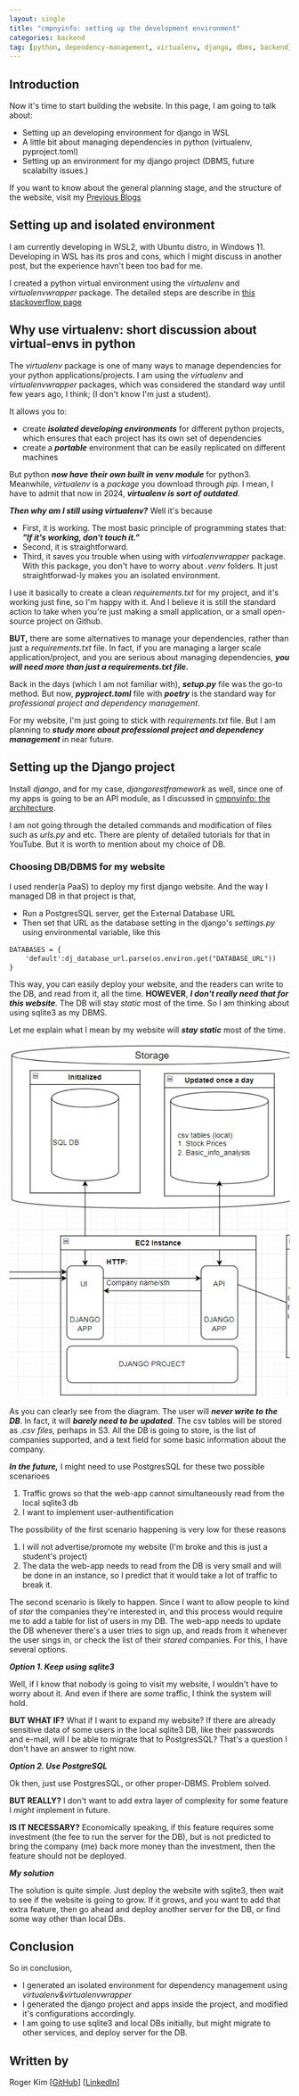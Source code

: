 ```yaml
---
layout: single
title: "cmpnyinfo: setting up the development environment"
categories: backend 
tag: [python, dependency-management, virtualenv, django, dbms, backend]
---
```


## Introduction

Now it's time to start building the website. In this page, I am going to talk about:
- Setting up an developing environment for django in WSL
- A little bit about managing dependencies in python (virtualenv, pyproject.toml)
- Setting up an environment for my django project (DBMS, future scalabilty issues.)

If you want to know about the general planning stage, and the structure of the website, visit my [Previous Blogs](https://kmsrogerkim.github.io/cmpnyinfo/cmpnyinfo-the-planning/)

## Setting up and isolated environment

I am currently developing in WSL2, with Ubuntu distro, in Windows 11. Developing in WSL has its pros and cons, which I might discuss in another post, but the experience havn't been too bad for me.

I created a python virtual environment using the _virtualenv_ and _virtualenvwrapper_ package. The detailed steps are describe in [this stackoverflow page](https://stackoverflow.com/questions/12232421/virtualenvwrapper-commands-arent-working)

## Why use virtualenv: short discussion about virtual-envs in python
The _virtualenv_ package is one of many ways to manage dependencies for your python applications/projects. I am using the _virtualenv_ and _virtualenvwrapper_ packages, which was considered the standard way until few years ago, I think; (I don't know I'm just a student). 

It allows you to:
- create ***isolated developing environments*** for different python projects, which ensures that each project has its own set of dependencies
- create a ***portable*** environment that can be easily replicated on different machines

But python ***now have their own built in _venv_ module*** for python3. Meanwhile, _virtualenv_ is a _package_ you download through _pip._ I mean, I have to admit that now in 2024, ***virtualenv is sort of outdated***.

***Then why am I still using virtualenv?*** Well it's because
- First, it is working. The most basic principle of programming states that: ***"If it's working, don't touch it."***
- Second, it is straightforward.
- Third, it saves you trouble when using with _virtualenvwrapper_ package. With this package, you don't have to worry about _.venv_ folders. It just straightforwad-ly makes you an isolated environment.


I use it basically to create a clean _requirements.txt_ for my project, and it's working just fine, so I'm happy with it. And I believe it is still the standard action to take when you're just making a small application, or a small open-source project on Github.

**BUT,** there are some alternatives to manage your dependencies, rather than just a _requirements.txt_ file. In fact, if you are managing a larger scale application/project, and you are serious about managing dependencies, ***you will need more than just a requirements.txt file.*** 

Back in the days (which I am not familiar with), ***setup.py*** file was the go-to method. But now, ***pyproject.toml*** file with ***poetry*** is the standard way for _professional project and dependency management_.

For my website, I'm just going to stick with _requirements.txt_ file. But I am planning to ***study more about professional project and dependency management*** in near future.

## Setting up the Django project

Install _django_, and for my case, _djangorestframework_ as well, since one of my apps is going to be an API module, as I discussed in [cmpnyinfo: the architecture](https://kmsrogerkim.github.io/cmpnyinfo/cmpnyinfo-the-architecture/).

I am not going through the detailed commands and modification of files such as _urls.py_ and etc. There are plenty of detailed tutorials for that in YouTube. But it is worth to mention about my choice of DB.

### Choosing DB/DBMS for my website
I used render(a PaaS) to deploy my first django website. And the way I managed DB in that project is that,
- Run a PostgresSQL server, get the External Database URL
- Then set that URL as the database setting in the django's _settings.py_ using environmental variable, like this
```
DATABASES = {
    'default':dj_database_url.parse(os.environ.get("DATABASE_URL"))
}
```
This way, you can easily deploy your website, and the readers can write to the DB, and read from it, all the time. **HOWEVER**, ***I don't really need that for this website***. The DB will stay _static_ most of the time. So I am thinking about using sqlite3 as my DBMS.

 Let me explain what I mean by my website will ***stay static*** most of the time. 
 
 ![](/assets/img/cmpnyinfo_architecture.png)

As you can clearly see from the diagram. The user will ***never write to the DB***. In fact, it will ***barely need to be updated***. The csv tables will be stored as _.csv files,_ perhaps in S3. All the DB is going to store, is the list of companies supported, and a text field for some basic information about the company.

***In the future,*** I might need to use PostgresSQL for these two possible scenarioes
1. Traffic grows so that the web-app cannot simultaneously read from the local sqlite3 db
2. I want to implement user-authentification

The possibility of the first scenario happening is very low for these reasons
1. I will not advertise/promote my website (I'm broke and this is just a student's project)
2. The data the web-app needs to read from the DB is very small and will be done in an instance, so I predict that it would take a lot of traffic to break it.

The second scenario is likely to happen. Since I want to allow people to kind of _star_ the companies they're interested in, and this process would require me to add a table for list of users in my DB. The web-app needs to update the DB whenever there's a user tries to sign up, and reads from it whenever the user sings in, or check the list of their _stared_ companies. For this, I have several options.

***Option 1. Keep using sqlite3***

Well, if I know that nobody is going to visit my website, I wouldn't have to worry about it. And even if there are _some_ traffic, I think the system will hold.

**BUT WHAT IF?** What if I want to expand my website? If there are already sensitive data of some users in the local sqlite3 DB, like their passwords and e-mail, will I be able to migrate that to PostgresSQL? That's a question I don't have an answer to right now.

***Option 2. Use PostgreSQL***

Ok then, just use PostgresSQL, or other proper-DBMS. Problem solved.

**BUT REALLY?** I don't want to add extra layer of complexity for some feature I _might_ implement in future. 

**IS IT NECESSARY?**
Economically speaking, if this feature requires some investment (the fee to run the server for the DB), but is not predicted to bring the company (me) back more money than the investment, then the feature should not be deployed.

***My solution***

The solution is quite simple. Just deploy the website with sqlite3, then wait to see if the website is going to grow. If it grows, and you want to add that extra feature, then go ahead and deploy another server for the DB, or find some way other than local DBs.

## Conclusion
So in conclusion,
- I generated an isolated environment for dependency management using _virtualenv&virtualenvwrapper_
- I generated the django project and apps inside the project, and modified it's configurations accordingly.
- I am going to use sqlite3 and local DBs initially, but might migrate to other services, and deploy server for the DB.

## Written by

Roger Kim [[GitHub](https://github.com/kmsrogerkim)] [[LinkedIn](https://www.linkedin.com/in/kmsrogerkim/)] 

